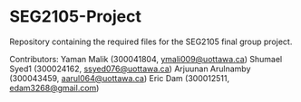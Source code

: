 # SEG2105-Project
Repository containing the required files for the SEG2105 final group project.


Contributors:
Yaman Malik (300041804, ymali009@uottawa.ca)
Shumael Syed1 (300024162, ssyed076@uottawa.ca)
Arjuunan Arulnamby (300043459, aarul064@uottawa.ca)
Eric Dam (300012511, edam3268@gmail.com)